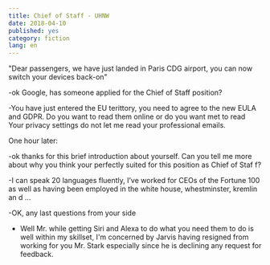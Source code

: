 ```yaml
---
title: Chief of Staff - UHNW
date: 2018-04-10
published: yes
category: fiction
lang: en
---
```


"Dear passengers, we have just landed in Paris CDG airport, you can now switch your devices back-on"

-ok Google, has someone applied for the Chief of Staff position?

-You have just entered the EU terittory, you need to agree to the new EULA and GDPR. Do you want to read them online or do you want met to read Your privacy settings do not let me read your professional emails.

One hour later:

-ok thanks for this brief introduction about yourself. Can you tell me more about why you think your perfectly suited for this position as Chief of Staf    f?

-I can speak 20 languages fluently, I’ve worked for CEOs of the Fortune 100 as well as having been employed in the white house, whestminster, kremlin an    d ...

-OK, any last questions from your side

- Well Mr. while getting Siri and Alexa to do what you need them to do is well within my skillset, I'm concerned by Jarvis having resigned from working for you Mr. Stark especially since he is declining any request for feedback.
